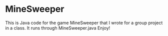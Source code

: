 # MineSweeper
This is Java code for the game MineSweeper that I wrote for a group project in a class. It runs through MineSweeper.java
Enjoy!
